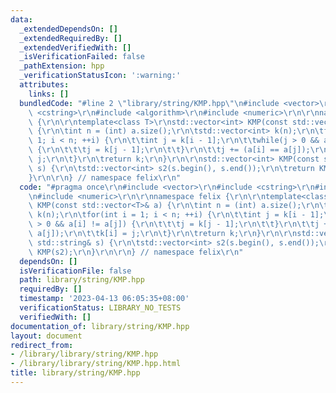 ```yaml
---
data:
  _extendedDependsOn: []
  _extendedRequiredBy: []
  _extendedVerifiedWith: []
  _isVerificationFailed: false
  _pathExtension: hpp
  _verificationStatusIcon: ':warning:'
  attributes:
    links: []
  bundledCode: "#line 2 \"library/string/KMP.hpp\"\n#include <vector>\r\n#include\
    \ <cstring>\r\n#include <algorithm>\r\n#include <numeric>\r\n\r\nnamespace felix\
    \ {\r\n\r\ntemplate<class T>\r\nstd::vector<int> KMP(const std::vector<T>& a)\
    \ {\r\n\tint n = (int) a.size();\r\n\tstd::vector<int> k(n);\r\n\tfor(int i =\
    \ 1; i < n; ++i) {\r\n\t\tint j = k[i - 1];\r\n\t\twhile(j > 0 && a[i] != a[j])\
    \ {\r\n\t\t\tj = k[j - 1];\r\n\t\t}\r\n\t\tj += (a[i] == a[j]);\r\n\t\tk[i] =\
    \ j;\r\n\t}\r\n\treturn k;\r\n}\r\n\r\nstd::vector<int> KMP(const std::string&\
    \ s) {\r\n\tstd::vector<int> s2(s.begin(), s.end());\r\n\treturn KMP(s2);\r\n\
    }\r\n\r\n} // namespace felix\r\n"
  code: "#pragma once\r\n#include <vector>\r\n#include <cstring>\r\n#include <algorithm>\r\
    \n#include <numeric>\r\n\r\nnamespace felix {\r\n\r\ntemplate<class T>\r\nstd::vector<int>\
    \ KMP(const std::vector<T>& a) {\r\n\tint n = (int) a.size();\r\n\tstd::vector<int>\
    \ k(n);\r\n\tfor(int i = 1; i < n; ++i) {\r\n\t\tint j = k[i - 1];\r\n\t\twhile(j\
    \ > 0 && a[i] != a[j]) {\r\n\t\t\tj = k[j - 1];\r\n\t\t}\r\n\t\tj += (a[i] ==\
    \ a[j]);\r\n\t\tk[i] = j;\r\n\t}\r\n\treturn k;\r\n}\r\n\r\nstd::vector<int> KMP(const\
    \ std::string& s) {\r\n\tstd::vector<int> s2(s.begin(), s.end());\r\n\treturn\
    \ KMP(s2);\r\n}\r\n\r\n} // namespace felix\r\n"
  dependsOn: []
  isVerificationFile: false
  path: library/string/KMP.hpp
  requiredBy: []
  timestamp: '2023-04-13 06:05:35+08:00'
  verificationStatus: LIBRARY_NO_TESTS
  verifiedWith: []
documentation_of: library/string/KMP.hpp
layout: document
redirect_from:
- /library/library/string/KMP.hpp
- /library/library/string/KMP.hpp.html
title: library/string/KMP.hpp
---
```

